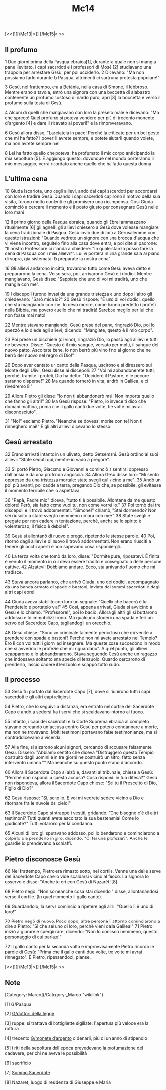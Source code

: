 ﻿---
title: Mc14
---

[<<]][[/Mc13|<]] [[/Mc15|>](/Mc01 "wikilink") [&gt;&gt;](/Lc01 "wikilink")

Il profumo
----------

1 Due giorni prima della Pasqua ebraica[1], durante la quale non si mangia pane lievitato, i capi sacerdoti e i professori di Mosè [2] studiavano una trappola per arrestare Gesù, per poi ucciderlo. 2 Dicevano: "Ma non possiamo farlo durante la Pasqua, altrimenti ci sarà una protesta popolare!"

3 Gesù, nel frattempo, era a Betània, nella casa di Simone, il lebbroso. Mentre erano a tavola, entrò una signora con una boccetta di alabastro contenente un profumo costoso di nardo puro, aprì [3] la boccetta e versò il profumo sulla testa di Gesù.

4 Alcuni di quelli che mangiavano con loro la presero male e dicevano: "Ma che spreco! Quel profumo si poteva vendere per più di trecento monente d'argento [4] e dare il ricavato ai poveri!" e la rimproveravano.

6 Gesù allora disse, "Lasciatela in pace! Perché la criticate per un bel gesto che mi ha fatto? I poveri li avrete sempre, e potete aiutarli quando volete, ma non avrete sempre me!

8 Lei ha fatto quello che poteva: ha profumato il mio corpo anticipando la mia sepoltura [5]. E aggiungo questo: dovunque nel mondo porteranno il mio messaggio, verrà ricordato anche quello che ha fatto questa donna.

L'ultima cena
-------------

10 Giuda Iscariota, uno degli allievi, andò dai capi sacerdoti per accordarsi con loro e tradire Gesù. Quando i capi sacerdoti capirono il motivo della sua visita, furono molto contenti e gli promisero una ricompensa. Così Giuda cominciò a cercare il momento e il posto giusto per consegnare Gesù nelle loro mani

12 Il primo giorno della Pasqua ebraica, quando gli Ebrei ammazzano ritualmente [6] gli agnelli, gli allievi chiesero a Gesù dove volesse mangiare la cena tradizionale di Pasqua. Gesù inviò due di loro a Gerusalemme con queste istruzioni: "Quando vedrete un signore con una brocca d'acqua che vi viene incontro, seguitelo fino alla casa dove entra, e poi dite al padrone: "Il nostro Professore ci manda a chiedere: "In quale stanza posso fare la cena di Pasqua con i miei allievi?". Lui vi porterà in una grande sala al piano di sopra, già sistemata: là preparate la nostra cena".

16 Gli allievi andarono in città, trovarono tutto come Gesù aveva detto e prepararono la cena. Verso sera, poi, arrivarono Gesù e i dodici. Mentre mangiavano, Gesù disse: "Sappiate che uno di voi mi tradirà, uno che mangia con me".

19 I discepoli furono invasi da una grande tristezza e uno dopo l'altro gli chiedevano: "Sarò mica io?" 20 Gesù rispose: "È uno di voi dodici, quello che sta mangiando con me. Io devo morire, come hanno predetto i profeti nella Bibbia, ma povero quello che mi tradirà! Sarebbe meglio per lui che non fosse mai nato!

22 Mentre stavano mangiando, Gesù prese del pane, ringraziò Dio, poi lo spezzò e lo diede agli allievi, dicendo: "Mangiate, questo è il mio corpo".

23 Poi prese un bicchiere (di vino), ringraziò Dio, lo passò agli allievi e tutti ne bevvero. Disse: "Questo è il mio sangue, versato per molti, il sangue del nuovo patto. Ascoltate bene, io non berrò più vino fino al giorno che ne berrò del nuovo nel regno di Dio!"

26 Dopo aver cantato un canto della Pasqua, uscirono e si diressero sul Monte degli Ulivi. Gesù disse ai discepoli: 27 "Voi mi abbandonerete tutti, perché, tramite i profeti, Dio ha detto: "Ucciderò il Pastore, e le pecore saranno disperse!" 28 Ma quando tornerò in vita, andrò in Galilea, e ci rivedremo lì!"

29 Allora Pietro gli disse: "Io non ti abbandonerò mai! Non importa quello che fanno gli altri!" 30 Ma Gesù rispose: "Pietro, io invece ti dico che domani mattina, prima che il gallo canti due volte, tre volte mi avrai disconosciuto".

31 "No!" esclamò Pietro. "Neanche se dovessi morire con te! Non ti rinnegherò mai!" E gli altri allievi dicevano lo stesso.

Gesù arrestato
--------------

32 Erano arrivati intanto in un uliveto, detto Getsèmani. Gesù ordinò ai suoi allievi: "State seduti quì, mentre io vado a pregare".

33 Si portò Pietro, Giacomo e Giovanni e cominciò a sentirsi oppresso dall'ansia e da una profonda angoscia. 34 Allora Gesù disse loro: "Mi sento oppresso da una tristezza mortale: state svegli quì vicino a me". 35 Andò un po' più avanti, poi cadde a terra, pregando Dio che, se possibile, gli evitasse il momento terribile che lo aspettava.

36 "Papà, Padre mio" diceva, "tutto ti è possibile. Allontana da me questo dolore! Però, sia fatto come vuoi tu, non come vorrei io." 37 Poi tornò dai tre discepoli e li trovò addormentati. "Simone!" chiamò, "Stai dormendo? Non sei riuscito a stare sveglio nemmeno un'ora con me?" 38 State svegli e pregate per non cadere in tentazione, perchè, anche se lo spirito è volenteroso, il fisico è debole!".

39 Gesù si allontanò di nuovo e pregò, ripetendo le stesse parole. 40 Poi, ritornò dagli allievi e di nuovo li trovò addormentati. Non erano riusciti a tenere gli occhi aperti e non sapevano cosa rispondergli.

40 La terza volta che tornò da loro, disse: "Dormite pure, riposatevi. È finita: è venuto il momento in cui devo essere tradito e consegnato a delle persone cattive. 42 Alzatevi! Dobbiamo andare. Ecco, sta arrivando l'uomo che mi tradisce.

43 Stava ancora parlando, che arrivò Giuda, uno dei dodici, accompagnato da una banda armata di spade e bastoni, inviata dai sommi sacerdoti e dagli altri capi ebrei.

44 Giuda aveva stabilito con loro un segnale: "Quello che bacerò è lui. Prendetelo e portatelo via!" 45 Così, appena arrivati, Giuda si avvicinò a Gesù e lo chiamò: "Professore!", poi lo baciò. Allora gli altri gli si buttarono addosso e lo immobilizzarono. Ma qualcuno sfoderò una spada e ferì un servo del Sacerdote Capo, tagliandogli un orecchio.

48 Gesù chiese: "Sono un criminale talmente pericoloso che mi venite a prendere con spada e bastoni? Perché non mi avete arrestato nel Tempio? Ero lì con voi tutti i giorni ad insegnare. Ma queste cose succedono in modo che si avverino le profezie che mi riguardano". A quel punto, gli allievi scapparono e lo abbandonarono. Stava seguendo Gesù anche un ragazzo che indossava soltanto una specie di lenzuolo. Quando cercarono di prenderlo, lasciò cadere il lenzuolo e scappò tutto nudo.

Il processo
-----------

53 Gesù fu portato dal Sacerdote Capo [7], dove si riunirono tutti i capi sacerdoti e gli altri capi religiosi.

54 Pietro, che lo seguiva a distanza, era entrato nel cortile del Sacerdote Capo e andò a sedersi fra i servi che si scaldavano intorno al fuoco.

55 Intanto, i capi dei sacerdoti e la Corte Suprema ebraica al completo stavano cercando un'accusa contro Gesù per poterlo condannare a morte, ma non ne trovavano. Molti testimoni portavano false testimonianze, ma si contraddicevano a vicenda.

57 Alla fine, si alzarono alcuni signori, cercando di accusare falsamente Gesù. Dissero: "Abbiamo sentito che diceva "Distruggerò questo Tempio costruito dagli uomini e in tre giorni ne costruirò un altro, fatto senza intervento umano."" Ma neanche su questo punto erano d'accordo.

60 Allora il Sacerdote Capo si alzò e, davanti al tribunale, chiese a Gesù: "Perché non rispondi a questa accusa? Cosa rispondi in tua difesa?" Gesù non rispondeva, allora il Sacerdote Capo chiese: "Sei tu il Prescelto di Dio, Figlio di Dio?"

62 Gesù rispose: "Sì, sono io. E voi mi vedrete sedere vicino a Dio e ritornare fra le nuvole del cielo!"

63 Il Sacerdote Capo si strappò i vestiti, gridando: "Che bisogno c'è di altri testimoni? Tutti quanti avete ascoltato la sua bestemmia! Come lo giudicate?" Tutti votarono per la condanna.

65 Alcuni di loro gli sputavano addosso, poi lo bendarono e cominciarono a colpirlo e a prenderlo in giro, dicendo: "Ci fai una profezia?". Anche le guardie lo prendevano a schiaffi.

Pietro disconosce Gesù
----------------------

66 Nel frattempo, Pietro era rimasto sotto, nel cortile. Venne una delle serve del Sacerdote Capo che lo vide scaldarsi vicino al fuoco. La signora lo osservò e disse: "Anche tu eri con Gesù di Nazarèt! [8]

68 Pietro negò: "Non so neanche cosa stai dicendo!" disse, allontanandosi verso il cortile. (In quel momento il gallo cantò).

69 Guardandolo, la serva cominciò a ripetere agli altri: "Quello lì è uno di loro!"

70 Pietro negò di nuovo. Poco dopo, altre persone lì attorno cominciarono a dire a Pietro: "Sì che sei uno di loro, perché vieni dalla Galilea!" 71 Pietro iniziò a giurare e spergiurare, dicendo: "Non lo conosco nemmeno, questo personaggio di cui parlate!"

72 Il gallo cantò per la seconda volta e improvvisamente Pietro ricordò le parole di Gesù: "Prima che il gallo canti due volte, tre volte mi avrai rinnegato". E Pietro, ripensandoci, pianse.

[<<]][[/Mc13|<]] [[/Mc15|>](/Mc01 "wikilink") [&gt;&gt;](/Lc01 "wikilink")

Note
----

<references>
</references>
[Category: Marco](/Category:_Marco "wikilink")

[1] [G/Pasqua](/G/Pasqua "wikilink")

[2] [G/dottori della legge](/G/dottori_della_legge "wikilink")

[3] ruppe: si trattava di bottigliette sigillate: l'apertura più veloce era la rottura

[4] trecento [G/monete d'argento](/G/monete_d'argento "wikilink") o denarii, più di un anno di stipendio

[5] i riti della sepoltura dell'epoca prevedevano la profumazione del cadavere, per chi ne aveva le possibilità

[6] sacrificio

[7] [Sommo Sacerdote](/G/Sommo_Sacerdote "wikilink")

[8] Nazaret, luogo di residenza di Giuseppe e Maria